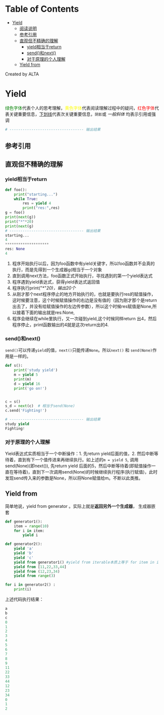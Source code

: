 
Table of Contents
=================

   * [Yield](#yield)
      * [阅读说明](#阅读说明)
      * [参考引用](#参考引用)
      * [直观但不精确的理解](#直观但不精确的理解)
         * [yield相当于return](#yield相当于return)
         * [send()和next()](#send和next)
         * [对于原理的个人理解](#对于原理的个人理解)
      * [Yield from](#yield-from)

Created by ALTA
# Yield  

<font color=#008000>绿色字体</font>代表个人的思考理解，<font color=Yellow>黄色字体</font>代表阅读理解过程中的疑问，<font color=Red>红色字体</font>代表关键重要信息，<u>下划线</u>代表次关键重要信息，`阴影`或 *一般斜体* 均表示引用或强调 

```python
# ---------------------------------- 输出结果
```

## 参考引用  




## 直观但不精确的理解  

### yield相当于return  

```python
def foo():
    print("starting...")
    while True:
        res = yield 4
        print("res:",res)
g = foo()
print(next(g))
print("*"*20)
print(next(g)
# ---------------------------------- 输出结果
starting...
4
********************
res: None
4
```

1. 程序开始执行以后，因为foo函数中有yield关键字，所以foo函数并不会真的执行，而是先得到一个生成器g(相当于一个对象
2. 直到调用next方法，foo函数正式开始执行，寻找遇到的第一个yield表达式
3. 程序遇到yield表达式，获得yield表达式返回值
4. 程序执行print("*"*20)，输出20个*
5. 从刚才那个next程序停止的地方开始执行的，也就是要执行res的赋值操作，这时候要注意，这个时候赋值操作的右边是没有值的（因为刚才那个是return出去了，并没有给赋值操作的左边传参数），所以这个时候res赋值是None,所以接着下面的输出就是res:None,
6. 程序会继续在while里执行，又一次碰到yield,这个时候同样return 出4，然后程序停止，print函数输出的4就是这次return出的4.

### send()和next()  

`send()`可以传递`yield`的值，`next()`只能传递`None`。所以`next()` 和 `send(None)`作用是一样的。

```python
def s():
    print('study yield')
    m = yield 5
    print(m)
    d = yield 16
    print('go on!')


c = s()
s_d = next(c)  # 相当于send(None)
c.send('Fighting!')

# ---------------------------------- 输出结果
study yield
Fighting!
```

### 对于原理的个人理解  

Yield表达式实质相当于一个中断操作：1. 先return yield后面的值，2. 然后中断等待着，直到有下一个值传进来再继续执行。如上述的`m = yield 5`, 调用send(None)(即next()), 先return yield 后面的5，然后中断等待着(即赋值操作一直在等待着)，直到下一次调用send(None)的时候继续执行程序(执行赋值)，此时发现send传入来的参数是None，所以将None赋值给m。不断以此类推。

## Yield from  

简单地说，yield from  generator 。实际上就是**返回另外一个生成器**， 生成器嵌套  

```python
def generator1():
    item = range(10)
    for i in item:
        yield i

def generator2():
    yield 'a'
    yield 'b'
    yield 'c'
    yield from generator1() #yield from iterable本质上等于 for item in iterable: yield item的缩写版
    yield from [11,22,33,44]
    yield from (12,23,34)
    yield from range(3)

for i in generator2() :
    print(i)
```

上述代码执行结果：

```python
a
b
c
0
1
2
3
4
5
6
7
8
9
11
22
33
44
12
23
34
0
1
2
```

